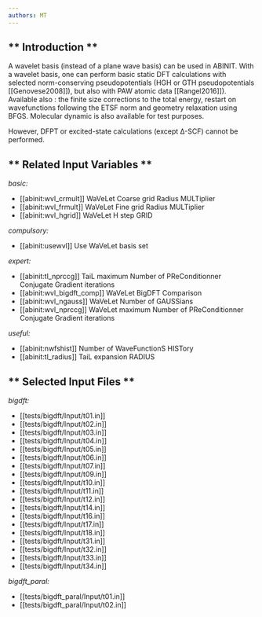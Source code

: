 ```yaml
---
authors: MT
---
```


## ** Introduction **

A wavelet basis (instead of a plane wave basis) can be used in ABINIT. With a
wavelet basis, one can perform basic static DFT calculations with selected
norm-conserving pseudopotentials (HGH or GTH pseudopotentials
[[Genovese2008]]), but also with PAW atomic data [[Rangel2016]]). Available
also : the finite size corrections to the total energy, restart on
wavefunctions following the ETSF norm and geometry relaxation using BFGS.
Molecular dynamic is also available for test purposes.

However, DFPT or excited-state calculations (except Δ-SCF) cannot be
performed.



## ** Related Input Variables **

*basic:*

- [[abinit:wvl_crmult]]  WaVeLet Coarse grid Radius MULTiplier
- [[abinit:wvl_frmult]]  WaVeLet Fine grid Radius MULTiplier
- [[abinit:wvl_hgrid]]  WaVeLet H step GRID
 
*compulsory:*

- [[abinit:usewvl]]  Use WaVeLet basis set
 
*expert:*

- [[abinit:tl_nprccg]]  TaiL maximum Number of PReConditionner Conjugate Gradient iterations
- [[abinit:wvl_bigdft_comp]]  WaVeLet BigDFT Comparison
- [[abinit:wvl_ngauss]]  WaVeLet Number of GAUSSians
- [[abinit:wvl_nprccg]]  WaVeLet maximum Number of PReConditionner Conjugate Gradient iterations
 
*useful:*

- [[abinit:nwfshist]]  Number of WaveFunctionS HISTory
- [[abinit:tl_radius]]  TaiL expansion RADIUS
 

## ** Selected Input Files **

*bigdft:*

- [[tests/bigdft/Input/t01.in]]
- [[tests/bigdft/Input/t02.in]]
- [[tests/bigdft/Input/t03.in]]
- [[tests/bigdft/Input/t04.in]]
- [[tests/bigdft/Input/t05.in]]
- [[tests/bigdft/Input/t06.in]]
- [[tests/bigdft/Input/t07.in]]
- [[tests/bigdft/Input/t09.in]]
- [[tests/bigdft/Input/t10.in]]
- [[tests/bigdft/Input/t11.in]]
- [[tests/bigdft/Input/t12.in]]
- [[tests/bigdft/Input/t14.in]]
- [[tests/bigdft/Input/t16.in]]
- [[tests/bigdft/Input/t17.in]]
- [[tests/bigdft/Input/t18.in]]
- [[tests/bigdft/Input/t31.in]]
- [[tests/bigdft/Input/t32.in]]
- [[tests/bigdft/Input/t33.in]]
- [[tests/bigdft/Input/t34.in]]
 
*bigdft_paral:*

- [[tests/bigdft_paral/Input/t01.in]]
- [[tests/bigdft_paral/Input/t02.in]]
 

